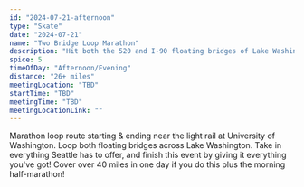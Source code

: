 ```yaml
---
id: "2024-07-21-afternoon"
type: "Skate"
date: "2024-07-21"
name: "Two Bridge Loop Marathon"
description: "Hit both the 520 and I-90 floating bridges of Lake Washington"
spice: 5
timeOfDay: "Afternoon/Evening"
distance: "26+ miles"
meetingLocation: "TBD"
startTime: "TBD"
meetingTime: "TBD"
meetingLocationLink: ""
---
```


Marathon loop route starting & ending near the light rail at University of Washington. Loop both floating bridges across Lake Washington. Take in everything Seattle has to offer, and finish this event by giving it everything you've got! Cover over 40 miles in one day if you do this plus the morning half-marathon!
